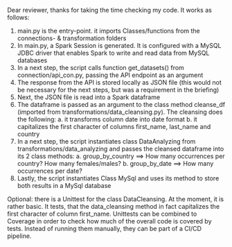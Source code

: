 Dear reviewer,
thanks for taking the time checking my code. It works as follows:
1. main.py is the entry-point. it imports Classes/functions from the connections- & transformation folders 
2. In main.py, a Spark Session is generated. It is configured with a MySQL JDBC driver that enables Spark to write and read data from MySQL databases
3. In a next step, the script calls function get_datasets() from connection/api_con.py, passing the API endpoint as an argument
4. The response from the API is stored locally as JSON file (this would not be necessary for the next steps, but was a requirement in the briefing)
5. Next, the JSON file is read into a Spark dataframe
6. The dataframe is passed as an argument to the class method cleanse_df (imported from transformations/data_cleansing.py). The cleansing does the following:
    a. it transforms column date into date format
    b. it capitalizes the first character of columns first_name, last_name and country
7. In a next step, the script instantiates class DataAnalyzing from transformations/data_analyzing and passes the cleansed dataframe into its 2 class methods:
    a. group_by_country ==> How many occurrences per country? How many females/males?
    b. group_by_date ==> How many occurrences per date?
8. Lastly, the script instantiates Class MySql and uses its method to store both results in a MySql database

Optional: there is a Unittest for the class DataCleansing. At the moment, it is rather basic. It tests, that the data_cleansing method 
          in fact capitalizes the first character of column first_name. Unittests can be combined to Coverage in order to check how much
          of the overall code is covered by tests. Instead of running them manually, they can be part of a CI/CD pipeline.
